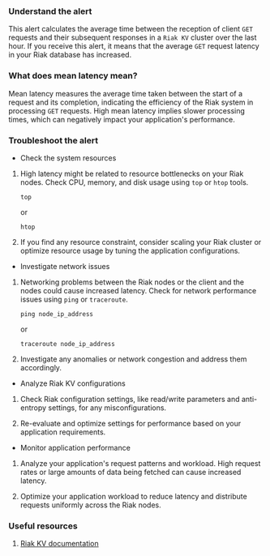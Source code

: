 ### Understand the alert

This alert calculates the average time between the reception of client `GET` requests and their subsequent responses in a `Riak KV` cluster over the last hour. If you receive this alert, it means that the average `GET` request latency in your Riak database has increased.

### What does mean latency mean?

Mean latency measures the average time taken between the start of a request and its completion, indicating the efficiency of the Riak system in processing `GET` requests. High mean latency implies slower processing times, which can negatively impact your application's performance.

### Troubleshoot the alert

- Check the system resources

1. High latency might be related to resource bottlenecks on your Riak nodes. Check CPU, memory, and disk usage using `top` or `htop` tools.
   ```
   top
   ```
   or
   ```
   htop
   ```
   
2. If you find any resource constraint, consider scaling your Riak cluster or optimize resource usage by tuning the application configurations.

- Investigate network issues

1. Networking problems between the Riak nodes or the client and the nodes could cause increased latency. Check for network performance issues using `ping` or `traceroute`.

   ```
   ping node_ip_address
   ```
   or
   ```
   traceroute node_ip_address
   ```

2. Investigate any anomalies or network congestion and address them accordingly.

- Analyze Riak KV configurations

1. Check Riak configuration settings, like read/write parameters and anti-entropy settings, for any misconfigurations.

2. Re-evaluate and optimize settings for performance based on your application requirements.

- Monitor application performance

1. Analyze your application's request patterns and workload. High request rates or large amounts of data being fetched can cause increased latency.

2. Optimize your application workload to reduce latency and distribute requests uniformly across the Riak nodes.

### Useful resources

1. [Riak KV documentation](https://riak.com/posts/technical/official-riak-kv-documentation-2.2/)
